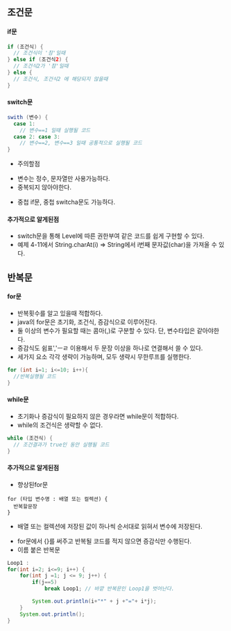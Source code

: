## 조건문
#### if문
```java
if (조건식) {
  // 조건식이 '참'일때
} else if (조건식2) {
  // 조건식2가 '참'일때
} else {
  // 조건식, 조건식2 에 해당되지 않을때
}
```
#### switch문
```java
swith (변수) {
  case 1:
    // 변수==1 일때 실행될 코드
  case 2: case 3:
    // 변수==2, 변수==3 일때 공통적으로 실행될 코드
}
```
* 주의할점
 - 변수는 정수, 문자열만 사용가능하다.
 - 중복되지 않아야한다.
* 중첩 if문, 중첩 switcha문도 가능하다.

#### 추가적으로 알게된점
* switch문을 통해 Level에 따른 권한부여 같은 코드를 쉽게 구현할 수 있다.
* 예제 4-11에서 String.charAt(i) => String에서 i번째 문자값(char)을 가져올 수 있다.

## 반복문
#### for문
* 반복횟수를 알고 있을때 적합하다.
* java의 for문은 초기화, 조건식, 증감식으로 이루어진다.
* 둘 이상의 변수가 필요할 때는 콤마(,)로 구분할 수 있다. 단, 변수타입은 같아야한다.
* 증감식도 쉼표','ㅡㄹ 이용해서 두 문장 이상을 하나로 연결해서 쓸 수 있다.
* 세가지 요소 각각 생략이 가능하며, 모두 생략시 무한루프를 실행한다.
```java
for (int i=1; i<=10; i++){
  //반복실행될 코드
}
```
#### while문
* 초기화나 증감식이 필요하지 않은 경우라면 while문이 적합하다.
* while의 조건식은 생략할 수 없다.
```java
while (조건식) {
  // 조건결과가 true인 동안 실행될 코드
}
```
#### 추가적으로 알게된점
* 향상된for문
```
for (타입 변수명 : 배열 또는 컬렉션) {
  반복할문장
}
```
 - 배열 또는 컬렉션에 저장된 값이 하나씩 순서대로 읽혀서 변수에 저장된다.
* for문에서 {}를 써주고 반복될 코드를 적지 않으면 증감식만 수행된다.
* 이름 붙은 반복문
```java
Loop1 : 
for(int i=2; i<=9; i++) {
    for(int j =1; j <= 9; j++) {
        if(j==5)
            break Loop1; // 바깥 반복문인 Loop1을 벗어난다.

        System.out.println(i+"*" + j +"="+ i*j);
    }
    System.out.println();
}
```
